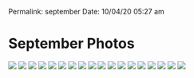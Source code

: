 
Permalink: september
Date: 10/04/20 05:27 am

# September Photos

![][image-1]
![][image-2]
![][image-3]
![][image-4]
![][image-5]
![][image-6]
![][image-7]
![][image-8]
![][image-9]
![][image-10]
![][image-11]
![][image-12]
![][image-13]
![][image-14]
![][image-15]
![][image-16]
![][image-17]
![][image-18]


[image-1]:	https://i.imgur.com/zsz4uTB.jpg
[image-2]:	https://i.imgur.com/hxlWvoO.jpg
[image-3]:	https://i.imgur.com/OLLnfYe.jpg
[image-4]:	https://i.imgur.com/zx4yEMq.jpg
[image-5]:	https://i.imgur.com/1f8jzJA.jpg
[image-6]:	https://i.imgur.com/vgDhfId.jpg
[image-7]:	https://i.imgur.com/gYTHMVk.jpg
[image-8]:	https://i.imgur.com/xAQlxOm.jpg
[image-9]:	https://i.imgur.com/b6FWkVB.jpg
[image-10]:	https://i.imgur.com/PSFTcb2.jpg
[image-11]:	https://i.imgur.com/VqnX8Jl.jpg
[image-12]:	https://i.imgur.com/dQgRJ7B.jpg
[image-13]:	https://i.imgur.com/ijwtCZO.jpg
[image-14]:	https://i.imgur.com/a6FQJZe.jpg
[image-15]:	https://i.imgur.com/SSJUiO7.jpg
[image-16]:	https://i.imgur.com/F7tHryA.jpg
[image-17]:	https://i.imgur.com/cR9MpY1.jpg
[image-18]:	https://i.imgur.com/vAEjWpz.jpg